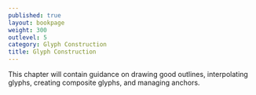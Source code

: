 ```yaml
---
published: true
layout: bookpage
weight: 300
outlevel: 5
category: Glyph Construction
title: Glyph Construction
---
```


This chapter will contain guidance on drawing good outlines, interpolating glyphs, creating composite glyphs, and managing anchors.
